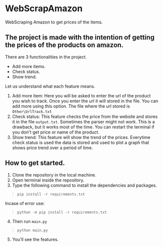 # WebScrapAmazon
WebScraping Amazon to get prices of the items.
## The project is made with the intention of getting the prices of the products on amazon.
There are 3 functionalities in the project.
* Add more items.
* Check status.
* Show trend.

Let us understand what each feature means.
1. Add more item: Here you will be asked to enter the url of the product you wish to track. Once you enter the url it will stored in the file. You can add more using this option. The file where the url stored is `Other\UrlTrack.txt`
2. Check status: This feature checks the price from the website and stores it in the file `output.txt`. Sometimes the parser might not work. This is a drawback, but it works most of the time. You can restart the terminal if you don't get price or name of the product.
3. Show trend: This feature will show the trend of the prices. Everytime check status is used the data is stored and used to plot a graph that shows price trend over a period of time.

## How to get started.
1. Clone the repository in the local machine.
2. Open terminal inside the repository.
3. Type the following command to install the dependencies and packages.
> `pip install -r requirements.txt`

Incase of error use:
> `python -m pip install -r requirements.txt`

4. Then run `main.py`
> `python main.py`

5. You'll see the features.
